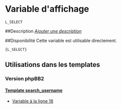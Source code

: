 # Variable d'affichage
```
L_SELECT
```


##Description
[*Ajouter une description*](https://fa-tvars.appspot.com/var/L_SELECT)

##Disponibilité
Cette variable est utilisable directement.

```html
{L_SELECT}
```

## Utilisations dans les templates

### Version phpBB2

#### [Template search_username](subsilver/search_username.md#readme)
* [Variable &agrave; la ligne 18](../subsilver/search_username.tpl#L18)